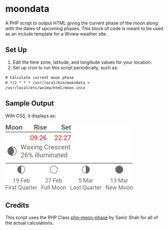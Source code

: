 # moondata

A PHP script to output HTML giving the current phase of the moon along with the dates of upcoming phases. This block of code is meant to be used as an include template for a Wview weather site.

## Set Up

1. Edit the time zone, latitude, and longitude values for your location.
2. Set up cron to run this script periodically, such as:

```
# Calculate current moon phase
0 */2 * * * /usr/local/bin/moondata > /usr/local/etc/wview/html/moon.incx
```

## Sample Output
With CSS, it displays as:

![Moon phase screen shot](screenshot.png)

## Credits

This script uses the PHP Class [php-moon-phase](https://github.com/solarissmoke/php-moon-phase) by Samir Shah for all of the actual calculations.


